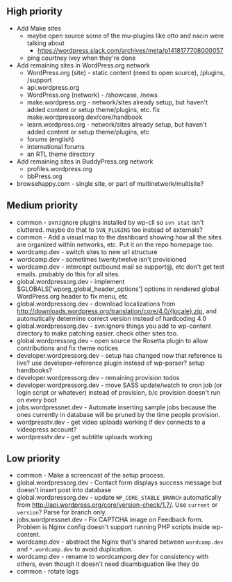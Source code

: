 ## High priority

* Add Make sites
	* maybe open source some of the mu-plugins like otto and nacin were talking about
		* https://wordpress.slack.com/archives/meta/p1418177708000057
	* ping courtney ivey when they're done
* Add remaining sites in WordPress.org network
	* WordPress.org (site)    - static content (need to open source), /plugins, /support
	* api.wordpress.org
	* WordPress.org (network) - /showcase, /news
	* make.wordpress.org      - network/sites already setup, but haven't added content or setup theme/plugins, etc. fix make.wordpressorg.dev/core/handbook
	* learn.wordpress.org     - network/sites already setup, but haven't added content or setup theme/plugins, etc
	* forums (english)
	* international forums
	* an RTL theme directory
* Add remaining sites in BuddyPress.org network
	* profiles.wordpress.org
	* bbPress.org
* browsehappy.com - single site, or part of multinetwork/multisite?


## Medium priority

* common                     - svn:ignore plugins installed by wp-cli so `svn stat` isn't cluttered. maybe do that to `SVN_PLUGINS` too instead of externals?
* common                     - Add a visual map to the dashboard showing how all the sites are organized within networks, etc. Put it on the repo homepage too.
* wordcamp.dev               - switch sites to new url structure
* wordcamp.dev               - sometimes twentytwelve isn't provisioned
* wordcamp.dev               - intercept outbound mail so support@, etc don't get test emails. probably do this for all sites.
* global.wordpressorg.dev    - implement $GLOBALS['wporg_global_header_options'] options in rendered global WordPress.org header to fix menu, etc
* global.wordpressorg.dev    - download localizations from http://downloads.wordpress.org/translation/core/4.0/{locale}.zip, and automatically determine correct version instead of hardcoding 4.0
* global.wordpressorg.dev    - svn:ignore things you add to wp-content directory to make patching easier. check other sites too.
* global.wordpressorg.dev    - open source the Rosetta plugin to allow contributions and fix theme notices
* developer.wordpressorg.dev - setup has changed now that reference is live? use developer-reference plugin instead of wp-parser? setup handbooks?
* developer.wordpressorg.dev - remaining provision todos
* developer.wordpressorg.dev - move SASS update/watch to cron job (or login script or whatever) instead of provision, b/c provision doesn't run on every boot  
* jobs.wordpressnet.dev      - Automate inserting sample jobs because the ones currently in database will be pruned by the time people provision.
* wordpresstv.dev            - get video uploads working if dev connects to a videopress account?
* wordpresstv.dev            - get subtitle uploads working


## Low priority

* common                  - Make a screencast of the setup process.
* global.wordpressorg.dev - Contact form displays success message but doesn't insert post into database
* global.wordpressorg.dev - update `WP_CORE_STABLE_BRANCH` automatically from http://api.wordpress.org/core/version-check/1.7/. Use `current` or `version`? Parse for branch only.
* jobs.wordpressnet.dev   - Fix CAPTCHA image on Feedback form. Problem is Nginx config doesn't support running PHP scripts inside wp-content.
* wordcamp.dev            - abstract the Nginx that's shared between `wordcamp.dev` and `*.wordcamp.dev` to avoid duplication.
* wordcamp.dev            - rename to wordcamporg.dev for consistency with others, even though it doesn't need disambiguation like they do
* common                  - rotate logs
